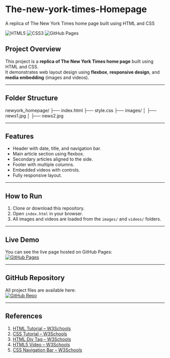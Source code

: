 # The-new-york-times-Homepage
A replica of The New York Times home page built using HTML and CSS

![HTML5](https://img.shields.io/badge/HTML5-%23E34F26.svg?style=flat-square&logo=html5&logoColor=white)
![CSS3](https://img.shields.io/badge/CSS3-%231572B6.svg?style=flat-square&logo=css3&logoColor=white)
![GitHub Pages](https://img.shields.io/badge/GitHub%20Pages-FF69B4?style=flat-square&logo=github)

## Project Overview
This project is a **replica of The New York Times home page** built using HTML and CSS.  
It demonstrates web layout design using **flexbox**, **responsive design**, and **media embedding** (images and videos).

---

## Folder Structure

newyork_homepage/
├── index.html
├── style.css
├── images/
│ ├── news1.jpg
│ ├── news2.jpg


---

## Features
- Header with date, title, and navigation bar.  
- Main article section using flexbox.  
- Secondary articles aligned to the side.  
- Footer with multiple columns.  
- Embedded videos with controls.  
- Fully responsive layout.

---

## How to Run
1. Clone or download this repository.  
2. Open `index.html` in your browser.  
3. All images and videos are loaded from the `images/` and `videos/` folders.  

---

## Live Demo
You can see the live page hosted on GitHub Pages:  
[![GitHub Pages](https://img.shields.io/badge/Visit-Live%20Demo-green?style=flat-square)](https://shahalam-1409.github.io/The-new-york-times-Homepage/)

---

## GitHub Repository
All project files are available here:  
[![GitHub Repo](https://img.shields.io/badge/View%20Repo-000000?style=flat-square&logo=github&logoColor=white)](https://github.com/shahalam-1409/The-new-york-times-Homepage)

---

## References
1. [HTML Tutorial – W3Schools](https://www.w3schools.com/html/default.asp)  
2. [CSS Tutorial – W3Schools](https://www.w3schools.com/html/html_css.asp)  
3. [HTML Div Tag – W3Schools](https://www.w3schools.com/html/html_div.asp)  
4. [HTML5 Video – W3Schools](https://www.w3schools.com/html/html5_video.asp)  
5. [CSS Navigation Bar – W3Schools](https://www.w3schools.com/css/css_navbar.asp)

